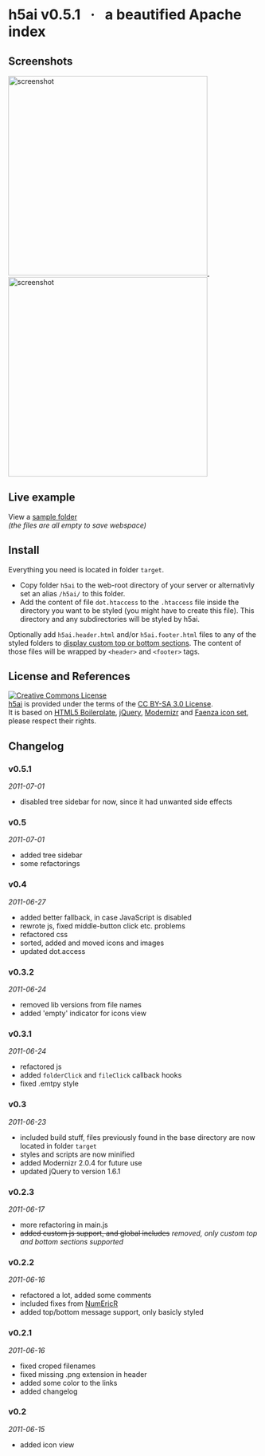 # h5ai v0.5.1 &#160; · &#160; a beautified Apache index


## Screenshots

<a href="http://github.com/lrsjng/h5ai/raw/master/resources/h5ai-v0.4-details.png" target="_blank">
	<img src="http://github.com/lrsjng/h5ai/raw/master/resources/h5ai-v0.4-details.png" width="400px" alt="screenshot" title="screenshot" style="display: inline" />
</a>
&#160; &#160; &#160;
<a href="http://github.com/lrsjng/h5ai/raw/master/resources/h5ai-v0.4-icons.png" target="_blank">
	<img src="http://github.com/lrsjng/h5ai/raw/master/resources/h5ai-v0.4-icons.png" width="400px" alt="screenshot" title="screenshot" style="display: inline" />
</a>


## Live example

View a [sample folder](http://larsjung.de/h5ai/sample)  
*(the files are all empty to save webspace)*


## Install

Everything you need is located in folder `target`.

* Copy folder `h5ai` to the web-root directory of your server or alternativly set an alias `/h5ai/` to
  this folder.
* Add the content of file `dot.htaccess` to the `.htaccess` file inside the directory
  you want to be styled (you might have to create this file). This directory and any subdirectories will be
  styled by h5ai.

Optionally add `h5ai.header.html` and/or `h5ai.footer.html` files to any of the styled folders to [display
custom top or bottom sections](http://larsjung.de/h5ai/sample/customize). The content of those files
will be wrapped by `<header>` and `<footer>` tags.


## License and References

<a rel="license" href="http://creativecommons.org/licenses/by-sa/3.0/"><img alt="Creative Commons License" style="border-width:0" src="http://i.creativecommons.org/l/by-sa/3.0/88x31.png" /></a>  
[h5ai](http://larsjung.de/h5ai) is provided under the terms of the [CC BY-SA 3.0 License](http://creativecommons.org/licenses/by-sa/3.0/).  
It is based on
[HTML5 Boilerplate](http://html5boilerplate.com),
[jQuery](http://jquery.com),
[Modernizr](http://www.modernizr.com) and
[Faenza icon set](http://tiheum.deviantart.com/art/Faenza-Icons-173323228),
please respect their rights.


## Changelog

### v0.5.1
*2011-07-01*

* disabled tree sidebar for now, since it had unwanted side effects


### v0.5
*2011-07-01*

* added tree sidebar
* some refactorings


### v0.4
*2011-06-27*

* added better fallback, in case JavaScript is disabled
* rewrote js, fixed middle-button click etc. problems
* refactored css
* sorted, added and moved icons and images
* updated dot.access


### v0.3.2
*2011-06-24*

* removed lib versions from file names
* added 'empty' indicator for icons view


### v0.3.1
*2011-06-24*

* refactored js
* added `folderClick` and `fileClick` callback hooks
* fixed .emtpy style


### v0.3
*2011-06-23*

* included build stuff, files previously found in the base directory are now located in folder `target`
* styles and scripts are now minified
* added Modernizr 2.0.4 for future use
* updated jQuery to version 1.6.1


### v0.2.3
*2011-06-17*

* more refactoring in main.js
* ~~added custom js support, and global includes~~ *removed, only custom top and bottom sections supported*


### v0.2.2
*2011-06-16*

* refactored a lot, added some comments
* included fixes from [NumEricR](http://github.com/NumEricR/h5ai)
* added top/bottom message support, only basicly styled


### v0.2.1
*2011-06-16*

* fixed croped filenames
* fixed missing .png extension in header
* added some color to the links
* added changelog


### v0.2
*2011-06-15*

* added icon view

